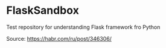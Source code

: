 # FlaskSandbox
Test repository for understanding Flask framework fro Python

Source: https://habr.com/ru/post/346306/
